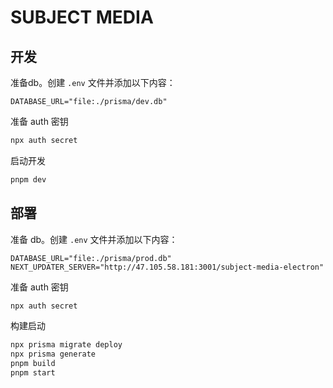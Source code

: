 # SUBJECT MEDIA

## 开发

准备db。创建 `.env` 文件并添加以下内容：

```text
DATABASE_URL="file:./prisma/dev.db"
```

准备 auth 密钥

```bash
npx auth secret
```

启动开发

```bash
pnpm dev
```

## 部署

准备 db。创建 `.env` 文件并添加以下内容：

```text
DATABASE_URL="file:./prisma/prod.db"
NEXT_UPDATER_SERVER="http://47.105.58.181:3001/subject-media-electron"
```

准备 auth 密钥

```bash
npx auth secret
```

构建启动

```bash
npx prisma migrate deploy
npx prisma generate
pnpm build
pnpm start
```
